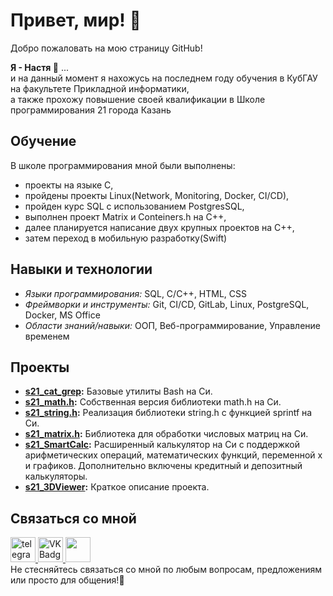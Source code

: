 # Привет, мир! 🐣

Добро пожаловать на мою страницу GitHub!

**Я - Настя 👼** ... \
и на данный момент я нахожусь на последнем году обучения в КубГАУ на факультете Прикладной информатики, \
а также прохожу повышение своей квалификации в Школе программирования 21 города Казань

## Обучение

В школе программирования мной были выполнены:
- проекты на языке C, 
- пройдены проекты Linux(Network, Monitoring, Docker, CI/CD), 
- пройден курс SQL с использованием PostgresSQL,
- выполнен проект Matrix и Conteiners.h на C++, 
- далее планируется написание двух крупных проектов на C++, 
- затем переход в мобильную разработку(Swift)

## Навыки и технологии

- *Языки программирования:* SQL, C/C++, HTML, CSS
- *Фреймворки и инструменты:* Git, CI/CD, GitLab, Linux, PostgreSQL, Docker, MS Office
- *Области знаний/навыки:* ООП, Веб-программирование, Управление временем
  
## Проекты

- **[s21_cat_grep](https://github.com/AnastasiaKorotaeva/s21_cat_grep):** Базовые утилиты Bash на Си.
- **[s21_math.h](https://github.com/AnastasiaKorotaeva/s21_math):** Собственная версия библиотеки math.h на Си.
- **[s21_string.h](https://github.com/AnastasiaKorotaeva/s21_string):** Реализация библиотеки string.h с функцией sprintf на Си.
- **[s21_matrix.h](https://github.com/AnastasiaKorotaeva/s21_matrix):** Библиотека для обработки числовых матриц на Си.
- **[s21_SmartCalc](https://github.com/AnastasiaKorotaeva/SmartCalc):** Расширенный калькулятор на Си с поддержкой арифметических операций, математических функций, переменной x и графиков. Дополнительно включены кредитный и депозитный калькуляторы.
- **[s21_3DViewer](https://github.com/AnastasiaKorotaeva/):** Краткое описание проекта.

## Связаться со мной

 <div id="badges">
    <a href="https://t.me/anastasiiaoaoa" target="_blank">
      <img src="https://cdn-icons-png.flaticon.com/512/2111/2111646.png" width="40" height="40" alt="telegram group" />
    </a>
    <a href="https://vk.com/korotaevaan" target="_blank">
      <img src="https://cdn-icons-png.flaticon.com/512/145/145813.png" width="40" height="40" alt="VK Badge"/>
    </a>
   <a href="mailto:korotaeva11a@mail.ru" target="_blank">
      <img src="https://github.com/AnastasiaKorotaeva/AnastasiaKorotaeva/assets/80717501/3a6a1eae-133d-44a6-aa18-3035da875376" width="40" height="40" />
    </a>
  </div>     
Не стесняйтесь связаться со мной по любым вопросам, предложениям или просто для общения!🤝
